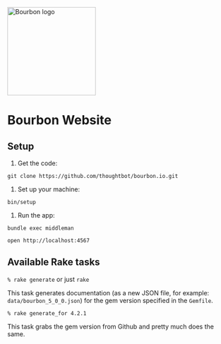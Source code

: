 [<img src="http://images.thoughtbot.com/bourbon/bourbon-logo.svg" width="200" alt="Bourbon logo">][Bourbon]

[Bourbon]: http://bourbon.io

# Bourbon Website

## Setup

1. Get the code:

  ```
  git clone https://github.com/thoughtbot/bourbon.io.git
  ```

1. Set up your machine:

  ```
  bin/setup
  ```

1. Run the app:

  ```
  bundle exec middleman
  ```

  ```
  open http://localhost:4567
  ```

## Available Rake tasks

  `% rake generate` or just `rake`

This task generates documentation (as a new JSON file, for example:
`data/bourbon_5_0_0.json`) for the gem version specified in the `Gemfile`.

  `% rake generate_for 4.2.1`

This task grabs the gem version from Github and pretty much does the same.
